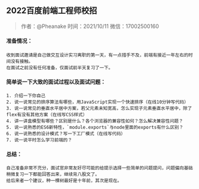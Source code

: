 ## 2022百度前端工程师校招
  >  作者：@Pheanake
  >  时间：2021/10/11
  >  微信：17002500160

    
#### 准备情况：

    收到面试邀请是自己做交互设计实习离职的第一天，有一点措手不及，前端有接近一年左右的时间没有接触。
    在面试之前没有任何准备，仅面试前半天复习了一下。

#### 简单说一下大致的面试过程以及面试问题：

    1. 介绍一下你自己
    2. 说一说常见的排序算法有哪些，用JavaScript实现一个快速排序（在线10分钟写代码）
    3. 说一说常见的垂直水平居中方案，若父元素未知宽高，怎么实现子元素垂直水平居中，除了flex有没有其他方案（在线写CSS样式）
    4. 讲一讲盒模型有哪些？区别是什么？各个浏览器的兼容性如何？怎么解决兼容性问题？
    5. 说一说熟悉的ES6新特性，`module.exports`与node里面的exports有什么区别？
    6. 说一说熟悉的设计模式？写一下工厂模式（在线写代码）
    7. 说一说平时怎么学习前端的？

#### 总结：

    自己准备非常不充分，面试官非常友好尽可能的给提示选择一些简单的问题提问，问题偏向基础稍微复习一下都能回答出来，继续背八股文了。
    给后来者一个建议，种一棵树最好是十年前，其次是现在。

